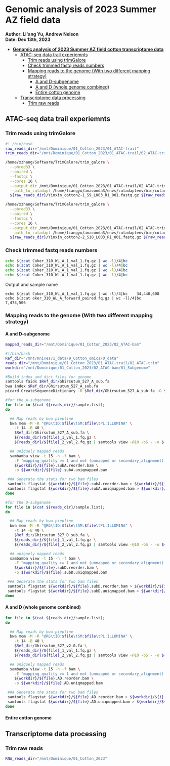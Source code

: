 # **Genomic analysis of 2023 Summer AZ field data**

**Author: Li'ang Yu, Andrew Nelson** \
**Date: Dec 13th, 2023**

- [**Genomic analysis of 2023 Summer AZ field cotton transcriptome data**](#genomic-analysis-of-2023-summer-az-field-cotton-transcriptome-data)
  - [ATAC-seq data trail experiemnts](#atac-seq-data-trail-experiemnts)
    - [Trim reads using trimGalore](#trim-reads-using-trimgalore)
    - [Check trimmed fastq reads numbers](#check-trimmed-fastq-reads-numbers)
    - [Mapping reads to the genome (With two different mapping strategy)](#mapping-reads-to-the-genome-with-two-different-mapping-strategy)
      - [A and D-subgenome](#a-and-d-subgenome)
      - [A and D (whole genome combined)](#a-and-d-whole-genome-combined)
      - [Entire cotton genome](#entire-cotton-genome)
  - [Transcriptome data processing](#transcriptome-data-processing)
    - [Trim raw reads](#trim-raw-reads)


## ATAC-seq data trail experiemnts
### Trim reads using trimGalore
```bash
#! /bin/bash
raw_reads_dir="/mnt/Dominique/01_Cotton_2023/01_ATAC-trail"
trim_reads_dir="/mnt/Dominique/01_Cotton_2023/01_ATAC-trail/02_ATAC-trim"

/home/xzhang/Software/TrimGalore/trim_galore \
  --phred33 \
  --paired \
  --fastqc \
  --cores 16 \
  --output_dir /mnt/Dominique/01_Cotton_2023/01_ATAC-trail/02_ATAC-trim \
  --path_to_cutadapt /home/liangyu/anaconda3/envs/cutadaptenv/bin/cutadapt \
  ${raw_reads_dir}/Yinxin_cotton2-1_S9_L003_R1_001.fastq.gz ${raw_reads_dir}/Yinxin_cotton2-1_S9_L003_R2_001.fastq.gz

/home/xzhang/Software/TrimGalore/trim_galore \
  --phred33 \
  --paired \
  --fastqc \
  --cores 16 \
  --output_dir /mnt/Dominique/01_Cotton_2023/01_ATAC-trail/02_ATAC-trim \
  --path_to_cutadapt /home/liangyu/anaconda3/envs/cutadaptenv/bin/cutadapt \
  ${raw_reads_dir}/Yinxin_cotton2-2_S10_L003_R1_001.fastq.gz ${raw_reads_dir}/Yinxin_cotton2-2_S10_L003_R2_001.fastq.gz
```

### Check trimmed fastq reads numbers
```bash
echo $(zcat Coker_310_WL_A_1_val_1.fq.gz | wc -l)/4|bc 
echo $(zcat Coker_310_WL_A_1_val_1.fq.gz | wc -l)/4|bc 
echo $(zcat Coker_310_WL_A_1_val_1.fq.gz | wc -l)/4|bc 
echo $(zcat Coker_310_WL_A_1_val_1.fq.gz | wc -l)/4|bc 
```

Output and sample name
```
echo $(zcat Coker_310_WL_A_1_val_1.fq.gz | wc -l)/4|bc    34,440,608
echo $(zcat oker_310_WL_A_forward_paired.fq.gz | wc -l)/4|bc     7,473,506
```

### Mapping reads to the genome (With two different mapping strategy)
#### A and D-subgenome 
```bash
mapped_reads_dir="/mnt/Dominique/01_Cotton_2023/02_ATAC-bam"

#!/bin/bash
Ref_dir="/mnt/Knives/1_data/9_Cotton_omics/0_data"
reads_dir="/mnt/Dominique/01_Cotton_2023/01_ATAC-trail/02_ATAC-trim" 
workdir="/mnt/Dominique/01_Cotton_2023/02_ATAC-bam/01_Subgenome" 

#Build index and dict files for genome
samtools faidx $Ref_dir/Ghirsutum_527_A_sub.fa
bwa index $Ref_dir/Ghirsutum_527_A_sub.fa 
picard CreateSequenceDictionary -R $Ref_dir/Ghirsutum_527_A_sub.fa -O $Ref_dir/Ghirsutum_527_A_sub.dict

#for the A-subgenome
for file in $(cat ${reads_dir}/sample.list);
do

  ## Map reads by bwa piepline
  bwa mem -M -R "@RG\tID:$file\tSM:$file\tPL:ILLUMINA" \
    -t 14 -B 40 \
    $Ref_dir/Ghirsutum_527_A_sub.fa \
    ${reads_dir}/${file}_1_val_1.fq.gz \
    ${reads_dir}/${file}_2_val_2.fq.gz | samtools view -@10 -bS - -o ${workdir}/${file}.subA.reorder.bam 

  ## uniquely mapped reads 
  sambamba view -t 15 -h -f bam \
    -F "mapping_quality >= 1 and not (unmapped or secondary_alignment) and not ([XA] != null or [SA] != null)" \
    ${workdir}/${file}.subA.reorder.bam \
    -o ${workdir}/${file}.subA.uniqmapped.bam

 ### Generate the stats for two bam files
 samtools flagstat ${workdir}/${file}.subA.reorder.bam > ${workdir}/${i}subA.reorder.stat.txt
 samtools flagstat ${workdir}/${file}.subA.uniqmapped.bam > ${workdir}/${i}.subA.uniqmapped.stat.txt
done

#for the D-subgenome
for file in $(cat ${reads_dir}/sample.list);
do

  ## Map reads by bwa piepline
  bwa mem -M -R "@RG\tID:$file\tSM:$file\tPL:ILLUMINA" \
    -t 14 -B 40 \
    $Ref_dir/Ghirsutum_527_D_sub.fa \
    ${reads_dir}/${file}_1_val_1.fq.gz \
    ${reads_dir}/${file}_2_val_2.fq.gz | samtools view -@10 -bS - -o ${workdir}/${file}.subD.reorder.bam 

  ## uniquely mapped reads 
  sambamba view -t 15 -h -f bam \
    -F "mapping_quality >= 1 and not (unmapped or secondary_alignment) and not ([XA] != null or [SA] != null)" \
    ${workdir}/${file}.subD.reorder.bam \
    -o ${workdir}/${file}.subD.uniqmapped.bam

 ### Generate the stats for two bam files
 samtools flagstat ${workdir}/${file}.subD.reorder.bam > ${workdir}/${i}.subD.reorder.stat.txt
 samtools flagstat ${workdir}/${file}.subD.uniqmapped.bam > ${workdir}/${i}.subD.uniqmapped.stat.txt
done
```

#### A and D (whole genome combined)
```bash
for file in $(cat ${reads_dir}/sample.list);
do

  ## Map reads by bwa piepline
  bwa mem -M -R "@RG\tID:$file\tSM:$file\tPL:ILLUMINA" \
    -t 14 -B 40 \
    $Ref_dir/Ghirsutum_527_v2.0.fa \
    ${reads_dir}/${file}_1_val_1.fq.gz \
    ${reads_dir}/${file}_2_val_2.fq.gz | samtools view -@10 -bS - -o ${workdir}/${file}.AD.reorder.bam 

  ## uniquely mapped reads 
  sambamba view -t 15 -h -f bam \
    -F "mapping_quality >= 1 and not (unmapped or secondary_alignment) and not ([XA] != null or [SA] != null)" \
    ${workdir}/${file}.AD.reorder.bam \
    -o ${workdir}/${file}.AD.uniqmapped.bam

 ### Generate the stats for two bam files
 samtools flagstat ${workdir}/${file}.AD.reorder.bam > ${workdir}/${i}.AD.reorder.stat.txt
 samtools flagstat ${workdir}/${file}.AD.uniqmapped.bam > ${workdir}/${i}.AD.uniqmapped.stat.txt
done
```

#### Entire cotton genome

## Transcriptome data processing
### Trim raw reads
```bash
RNA_reads_dir="/mnt/Dominique/01_Cotton_2023"
```

